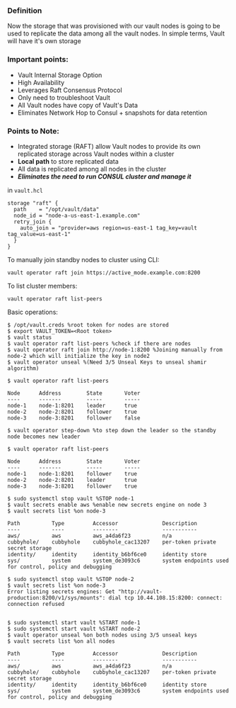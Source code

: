 ### Definition

Now the storage that was provisioned with our vault nodes is going to be used to replicate the data among all the vault nodes. In simple terms, Vault will have it's own storage

### Important points:

* Vault Internal Storage Option
* High Availability
* Leverages Raft Consensus Protocol
* Only need to troubleshoot Vault
* All Vault nodes have copy of Vault's Data
* Eliminates Network Hop to Consul + snapshots for data retention

### Points to Note:

* Integrated storage (RAFT) allow Vault nodes to provide its own replicated storage across Vault nodes within a cluster
* **Local path** to store replicated data
* All data is replicated among all nodes in the cluster
* ***Eliminates the need to run CONSUL cluster and manage it***

in `vault.hcl`

```
storage "raft" {
  path    = "/opt/vault/data"
  node_id = "node-a-us-east-1.example.com"
  retry_join {
    auto_join = "provider=aws region=us-east-1 tag_key=vault tag_value=us-east-1"
  }
}
```

To manually join standby nodes to cluster using CLI:

```
vault operator raft join https://active_mode.example.com:8200
```

To list cluster members:

```
vault operator raft list-peers
```

Basic operations:

```
$ /opt/vault.creds %root token for nodes are stored
$ export VAULT_TOKEN=<Root token>
$ vault status
$ vault operator raft list-peers %check if there are nodes
$ vault operator raft join http://node-1:8200 %Joining manually from node-2 which will initialize the key in node2
$ vault operator unseal %(Need 3/5 Unseal Keys to unseal shamir algorithm)

$ vault operator raft list-peers

Node      Address        State       Voter
----      -------        -----       -----
node-1    node-1:8201    leader      true
node-2    node-2:8201    follower    true
node-3    node-3:8201    follower    false

$ vault operator step-down %to step down the leader so the standby node becomes new leader

$ vault operator raft list-peers

Node      Address        State       Voter
----      -------        -----       -----
node-1    node-1:8201    follower    true
node-2    node-2:8201    leader      true
node-3    node-3:8201    follower    true

$ sudo systemctl stop vault %STOP node-1
$ vault secrets enable aws %enable new secrets engine on node 3
$ vault secrets list %on node-3

Path          Type         Accessor              Description
----          ----         --------              -----------
aws/          aws          aws_a4da6f23          n/a
cubbyhole/    cubbyhole    cubbyhole_cac13207    per-token private secret storage
identity/     identity     identity_b6bf6ce0     identity store
sys/          system       system_de3093c6       system endpoints used for control, policy and debugging

$ sudo systemctl stop vault %STOP node-2
$ vault secrets list %on node-3
Error listing secrets engines: Get "http://vault-production:8200/v1/sys/mounts": dial tcp 10.44.108.15:8200: connect: connection refused


$ sudo systemctl start vault %START node-1
$ sudo systemctl start vault %START node-2
$ vault operator unseal %on both nodes using 3/5 unseal keys
$ vault secrets list %on all nodes

Path          Type         Accessor              Description
----          ----         --------              -----------
aws/          aws          aws_a4da6f23          n/a
cubbyhole/    cubbyhole    cubbyhole_cac13207    per-token private secret storage
identity/     identity     identity_b6bf6ce0     identity store
sys/          system       system_de3093c6       system endpoints used for control, policy and debugging

```
